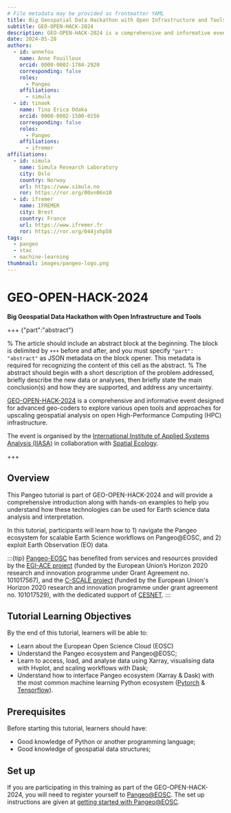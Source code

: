 ```yaml
---
# File metadata may be provided as frontmatter YAML
title: Big Geospatial Data Hackathon with Open Infrastructure and Tools
subtitle: GEO-OPEN-HACK-2024
description: GEO-OPEN-HACK-2024 is a comprehensive and informative event designed for advanced geo-coders to explore various open tools and approaches for upscaling geospatial analysis on open High-Performance Computing (HPC) infrastructure.
date: 2024-05-28
authors:
  - id: annefou
    name: Anne Fouilloux
    orcid: 0000-0002-1784-2920
    corresponding: false
    roles:
      - Pangeo
    affiliations:
      - simula
  - id: tinaok
    name: Tina Erica Odaka
    orcid: 0000-0002-1500-0156
    corresponding: false
    roles:
      - Pangeo
    affiliations:
      - ifremer
affiliations:
  - id: simula
    name: Simula Research Laboratory
    city: Oslo
    country: Norway
    url: https://www.simula.no
    ror: https://ror.org/00vn06n10
  - id: ifremer
    name: IFREMER
    city: Brest
    country: France
    url: https://www.ifremer.fr
    ror: https://ror.org/044jxhp58
tags:
  - pangeo
  - stac
  - machine-learning
thumbnail: images/pangeo-logo.png
---
```


#  GEO-OPEN-HACK-2024

**Big Geospatial Data Hackathon with Open Infrastructure and Tools**

+++ {"part":"abstract"}

% The article should include an abstract block at the beginning. The block is delimited by `+++` before and after, and you must specify `"part": "abstract"` as JSON metadata on the block opener. This metadata is required for recognizing the content of this cell as the abstract.
% The abstract should begin with a short description of the problem addressed, briefly describe the new data or analyses, then briefly state the main conclusion(s) and how they are supported, and address any uncertainty.

[GEO-OPEN-HACK-2024](https://iiasa.ac.at/events/jun-2024/geo-open-hack-2024-big-geospatial-data-hackathon-with-open-infrastructure-and-tools) is a comprehensive and informative event designed for advanced geo-coders to explore various open tools and approaches for upscaling geospatial analysis on open High-Performance Computing (HPC) infrastructure.

The event is organised by the [International Institute of Applied Systems Analysis (IIASA)](https://iiasa.ac.at) in collaboration with [Spatial Ecology](https://spatial-ecology.net/). 

+++

## Overview
 
This Pangeo tutorial is part of GEO-OPEN-HACK-2024 and will provide a comprehensive introduction along with hands-on examples to help you understand how these technologies can be used for Earth science data analysis and interpretation.

In this tutorial, participants will learn how to 1) navigate the Pangeo ecosystem for scalable Earth Science workflows on Pangeo@EOSC, and 2) exploit Earth Observation (EO) data.

:::{tip}
[Pangeo-EOSC](https://github.com/pangeo-data/pangeo-eosc/) has benefited from services and resources provided by the [EGI-ACE project](https://www.egi.eu/project/egi-ace/) (funded by the European Union’s Horizon 2020 research and innovation programme under Grant Agreement no. 101017567), and the [C-SCALE project](https://c-scale.eu/) (funded by the European Union's Horizon 2020 research and innovation programme under grant agreement no. 101017529), with the dedicated support of [CESNET](https://www.cesnet.cz/en/).
:::

## Tutorial Learning Objectives

By the end of this tutorial, learners will be able to:

- Learn about the European Open Science Cloud (EOSC)
- Understand the Pangeo ecosystem and Pangeo@EOSC;
- Learn to access, load, and analyse data using Xarray, visualising data with Hvplot, and scaling workflows with Dask;
- Understand how to interface Pangeo ecosystem (Xarray & Dask) with the most common machine learning Python ecosystem ([Pytorch](https://pytorch.org) & [Tensorflow](https://www.tensorflow.org/)).


## Prerequisites

Before starting this tutorial, learners should have:

- Good knowledge of Python or another programming language;
- Good knowledge of geospatial data structures;

## Set up

If you are participating in this training as part of the GEO-OPEN-HACK-2024, you will need to register yourself to [Pangeo@EOSC](https://pangeo-data.github.io/pangeo-eosc/). The set up instructions are given at [getting started with Pangeo@EOSC](https://pangeo-data.github.io/geo-open-hack-2024/setup/users-getting-started.html).

